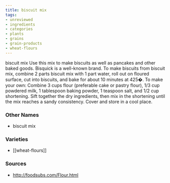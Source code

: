 ```yaml
---
title: biscuit mix
tags:
- unreviewed
- ingredients
- categories
- plants
- grains
- grain-products
- wheat-flours
---
```

biscuit mix Use this mix to make biscuits as well as pancakes and other baked goods. Bisquick is a well-known brand. To make biscuits from biscuit mix, combine 2 parts biscuit mix with 1 part water, roll out on floured surface, cut into biscuits, and bake for about 10 minutes at 425�. To make your own: Combine 3 cups flour (preferable cake or pastry flour), 1/3 cup powdered milk, 1 tablespoon baking powder, 1 teaspoon salt, and 1/2 cup shortening. Sift together the dry ingredients, then mix in the shortening until the mix reaches a sandy consistency. Cover and store in a cool place.

### Other Names

* biscuit mix

### Varieties

* [[wheat-flours]]

### Sources
* http://foodsubs.com/Flour.html

